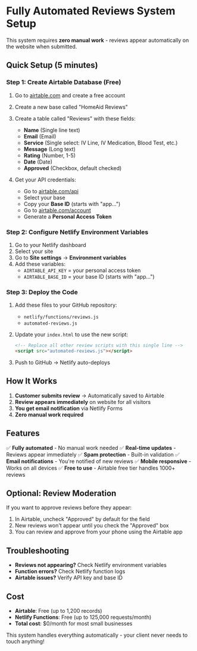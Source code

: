 # Fully Automated Reviews System Setup

This system requires **zero manual work** - reviews appear automatically on the website when submitted.

## Quick Setup (5 minutes)

### Step 1: Create Airtable Database (Free)

1. Go to [airtable.com](https://airtable.com) and create a free account
2. Create a new base called "HomeAid Reviews"
3. Create a table called "Reviews" with these fields:
   - **Name** (Single line text)
   - **Email** (Email)
   - **Service** (Single select: IV Line, IV Medication, Blood Test, etc.)
   - **Message** (Long text)
   - **Rating** (Number, 1-5)
   - **Date** (Date)
   - **Approved** (Checkbox, default checked)

4. Get your API credentials:
   - Go to [airtable.com/api](https://airtable.com/api)
   - Select your base
   - Copy your **Base ID** (starts with "app...")
   - Go to [airtable.com/account](https://airtable.com/account)
   - Generate a **Personal Access Token**

### Step 2: Configure Netlify Environment Variables

1. Go to your Netlify dashboard
2. Select your site
3. Go to **Site settings** → **Environment variables**
4. Add these variables:
   - `AIRTABLE_API_KEY` = your personal access token
   - `AIRTABLE_BASE_ID` = your base ID (starts with "app...")

### Step 3: Deploy the Code

1. Add these files to your GitHub repository:
   - `netlify/functions/reviews.js`
   - `automated-reviews.js`

2. Update your `index.html` to use the new script:
   ```html
   <!-- Replace all other review scripts with this single line -->
   <script src="automated-reviews.js"></script>
   ```

3. Push to GitHub → Netlify auto-deploys

## How It Works

1. **Customer submits review** → Automatically saved to Airtable
2. **Review appears immediately** on website for all visitors
3. **You get email notification** via Netlify Forms
4. **Zero manual work required**

## Features

✅ **Fully automated** - No manual work needed
✅ **Real-time updates** - Reviews appear immediately
✅ **Spam protection** - Built-in validation
✅ **Email notifications** - You're notified of new reviews
✅ **Mobile responsive** - Works on all devices
✅ **Free to use** - Airtable free tier handles 1000+ reviews

## Optional: Review Moderation

If you want to approve reviews before they appear:

1. In Airtable, uncheck "Approved" by default for the field
2. New reviews won't appear until you check the "Approved" box
3. You can review and approve from your phone using the Airtable app

## Troubleshooting

- **Reviews not appearing?** Check Netlify environment variables
- **Function errors?** Check Netlify function logs
- **Airtable issues?** Verify API key and base ID

## Cost

- **Airtable**: Free (up to 1,200 records)
- **Netlify Functions**: Free (up to 125,000 requests/month)
- **Total cost**: $0/month for most small businesses

This system handles everything automatically - your client never needs to touch anything!
